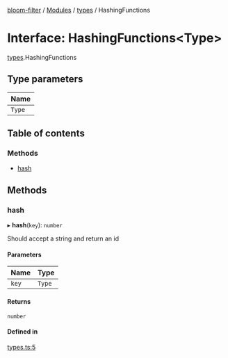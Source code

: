 [bloom-filter](../README.md) / [Modules](../modules.md) / [types](../modules/types.md) / HashingFunctions

# Interface: HashingFunctions<Type\>

[types](../modules/types.md).HashingFunctions

## Type parameters

| Name   |
| :----- |
| `Type` |

## Table of contents

### Methods

- [hash](types.HashingFunctions.md#hash)

## Methods

### hash

▸ **hash**(`key`): `number`

Should accept a string and return an id

#### Parameters

| Name  | Type   |
| :---- | :----- |
| `key` | `Type` |

#### Returns

`number`

#### Defined in

[types.ts:5](https://github.com/rymnc/bloom-filter-ts/blob/e84853a/lib/types.ts#L5)
